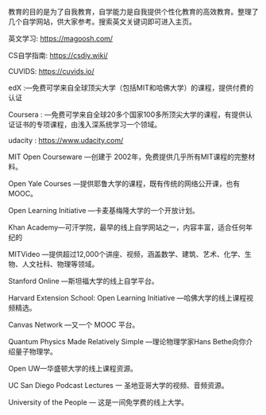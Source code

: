 
教育的目的是为了自我教育，自学能力是自我提供个性化教育的高效教育。整理了几个自学网站，供大家参考。搜索英文关键词即可进入主页。

英文学习: https://magoosh.com/

CS自学指南: https://csdiy.wiki/

CUVIDS: https://cuvids.io/


edX :—免费可学来自全球顶尖大学（包括MIT和哈佛大学）的课程，提供付费的认证

Coursera : —免费可学来自全球20多个国家100多所顶尖大学的课程，有提供认证证书的专项课程，由浅入深系统学习一个领域。

 udacity : https://www.udacity.com/

 MIT Open Courseware —创建于 2002年，免费提供几乎所有MIT课程的完整材料。

 Open Yale Courses —提供耶鲁大学的课程，既有传统的网络公开课，也有MOOC。

 Open Learning Initiative —卡麦基梅隆大学的一个开放计划。

 Khan Academy—可汗学院，最早的线上自学网站之一，内容丰富，适合任何年纪的

 MITVideo —提供超过12,000个讲座、视频，涵盖数学、建筑、艺术、化学、生物、人文社科、物理等领域。

 Stanford Online —斯坦福大学的线上自学平台。

 Harvard Extension School: Open Learning Initiative —哈佛大学的线上课程视频精选。

 Canvas Network —又一个 MOOC 平台。

 Quantum Physics Made Relatively Simple —理论物理学家Hans Bethe向你介绍量子物理学。

 Open UW—华盛顿大学的线上课程资源。

UC San Diego Podcast Lectures 一 圣地亚哥大学的视频、音频资源。

 University of the People — 这是一间免学费的线上大学。

